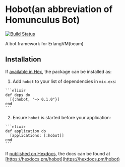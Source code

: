 # Hobot(an abbreviation of Homunculus Bot)

[![Build Status](https://travis-ci.org/niku/hobot.svg?branch=master)](https://travis-ci.org/niku/hobot)

A bot framework for ErlangVM(beam)

## Installation

If [available in Hex](https://hex.pm/docs/publish), the package can be installed as:

  1. Add `hobot` to your list of dependencies in `mix.exs`:

    ```elixir
    def deps do
      [{:hobot, "~> 0.1.0"}]
    end
    ```

  2. Ensure `hobot` is started before your application:

    ```elixir
    def application do
      [applications: [:hobot]]
    end
    ```

If [published on Hexdocs](https://hex.pm/docs/tasks#hex_docs), the docs can
be found at [https://hexdocs.pm/hobot](https://hexdocs.pm/hobot)
